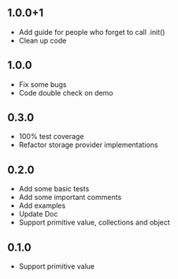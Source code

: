 ## 1.0.0+1

* Add guide for people who forget to call .init()
* Clean up code

## 1.0.0

* Fix some bugs
* Code double check on demo

## 0.3.0

* 100% test coverage
* Refactor storage provider implementations

## 0.2.0

* Add some basic tests
* Add some important comments
* Add examples
* Update Doc
* Support primitive value, collections and object

## 0.1.0

* Support primitive value
